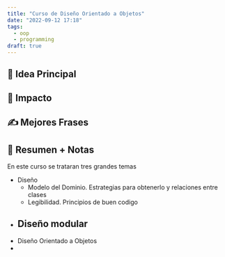 ```yaml
---
title: "Curso de Diseño Orientado a Objetos"
date: "2022-09-12 17:18"
tags: 
  - oop
  - programming
draft: true
---
```

## 🌱 Idea Principal

## 🌌 Impacto

## ✍ Mejores Frases

## 📔 Resumen + Notas
En este curso se trataran tres grandes temas
- Diseño
	- Modelo del Dominio. Estrategias para obtenerlo y relaciones entre clases
	- Legibilidad. Principios de buen codigo
- Diseño modular
	- 
- Diseño Orientado a Objetos
- 
